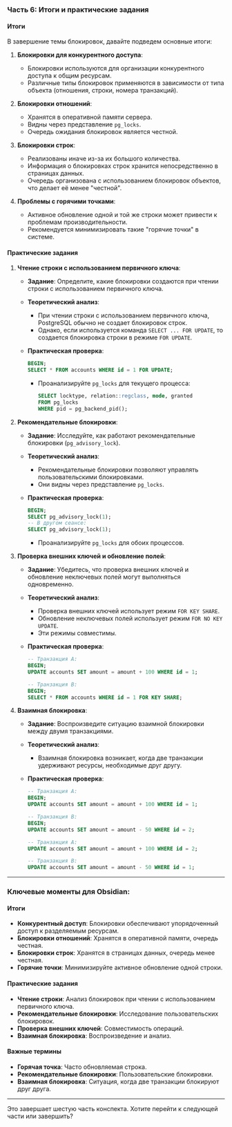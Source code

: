 ### Часть 6: Итоги и практические задания

#### Итоги
В завершение темы блокировок, давайте подведем основные итоги:

1. **Блокировки для конкурентного доступа**:
   - Блокировки используются для организации конкурентного доступа к общим ресурсам.
   - Различные типы блокировок применяются в зависимости от типа объекта (отношения, строки, номера транзакций).

2. **Блокировки отношений**:
   - Хранятся в оперативной памяти сервера.
   - Видны через представление `pg_locks`.
   - Очередь ожидания блокировок является честной.

3. **Блокировки строк**:
   - Реализованы иначе из-за их большого количества.
   - Информация о блокировках строк хранится непосредственно в страницах данных.
   - Очередь организована с использованием блокировок объектов, что делает её менее "честной".

4. **Проблемы с горячими точками**:
   - Активное обновление одной и той же строки может привести к проблемам производительности.
   - Рекомендуется минимизировать такие "горячие точки" в системе.

#### Практические задания

1. **Чтение строки с использованием первичного ключа**:
   - **Задание**: Определите, какие блокировки создаются при чтении строки с использованием первичного ключа.
   - **Теоретический анализ**:
     - При чтении строки с использованием первичного ключа, PostgreSQL обычно не создает блокировок строк.
     - Однако, если используется команда `SELECT ... FOR UPDATE`, то создается блокировка строки в режиме `FOR UPDATE`.

   - **Практическая проверка**:
     ```sql
     BEGIN;
     SELECT * FROM accounts WHERE id = 1 FOR UPDATE;
     ```
     - Проанализируйте `pg_locks` для текущего процесса:
       ```sql
       SELECT locktype, relation::regclass, mode, granted
       FROM pg_locks
       WHERE pid = pg_backend_pid();
       ```

2. **Рекомендательные блокировки**:
   - **Задание**: Исследуйте, как работают рекомендательные блокировки (`pg_advisory_lock`).
   - **Теоретический анализ**:
     - Рекомендательные блокировки позволяют управлять пользовательскими блокировками.
     - Они видны через представление `pg_locks`.

   - **Практическая проверка**:
     ```sql
     BEGIN;
     SELECT pg_advisory_lock(1);
     -- В другом сеансе:
     SELECT pg_advisory_lock(1);
     ```
     - Проанализируйте `pg_locks` для обоих процессов.

3. **Проверка внешних ключей и обновление полей**:
   - **Задание**: Убедитесь, что проверка внешних ключей и обновление неключевых полей могут выполняться одновременно.
   - **Теоретический анализ**:
     - Проверка внешних ключей использует режим `FOR KEY SHARE`.
     - Обновление неключевых полей использует режим `FOR NO KEY UPDATE`.
     - Эти режимы совместимы.

   - **Практическая проверка**:
     ```sql
     -- Транзакция A:
     BEGIN;
     UPDATE accounts SET amount = amount + 100 WHERE id = 1;

     -- Транзакция B:
     BEGIN;
     SELECT * FROM accounts WHERE id = 1 FOR KEY SHARE;
     ```

4. **Взаимная блокировка**:
   - **Задание**: Воспроизведите ситуацию взаимной блокировки между двумя транзакциями.
   - **Теоретический анализ**:
     - Взаимная блокировка возникает, когда две транзакции удерживают ресурсы, необходимые друг другу.

   - **Практическая проверка**:
     ```sql
     -- Транзакция A:
     BEGIN;
     UPDATE accounts SET amount = amount + 100 WHERE id = 1;

     -- Транзакция B:
     BEGIN;
     UPDATE accounts SET amount = amount - 50 WHERE id = 2;

     -- Транзакция A:
     UPDATE accounts SET amount = amount + 100 WHERE id = 2;

     -- Транзакция B:
     UPDATE accounts SET amount = amount - 50 WHERE id = 1;
     ```

---

### Ключевые моменты для Obsidian:

#### Итоги
- **Конкурентный доступ**: Блокировки обеспечивают упорядоченный доступ к разделяемым ресурсам.
- **Блокировки отношений**: Хранятся в оперативной памяти, очередь честная.
- **Блокировки строк**: Хранятся в страницах данных, очередь менее честная.
- **Горячие точки**: Минимизируйте активное обновление одной строки.

#### Практические задания
- **Чтение строки**: Анализ блокировок при чтении с использованием первичного ключа.
- **Рекомендательные блокировки**: Исследование пользовательских блокировок.
- **Проверка внешних ключей**: Совместимость операций.
- **Взаимная блокировка**: Воспроизведение и анализ.

#### Важные термины
- **Горячая точка**: Часто обновляемая строка.
- **Рекомендательные блокировки**: Пользовательские блокировки.
- **Взаимная блокировка**: Ситуация, когда две транзакции блокируют друг друга.

---

Это завершает шестую часть конспекта. Хотите перейти к следующей части или завершить?